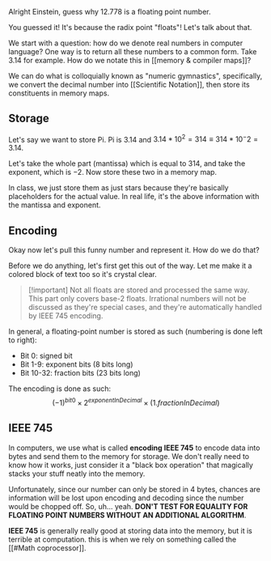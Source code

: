 Alright Einstein, guess why $12.778$ is a floating point number.

You guessed it! It's because the radix point "floats"! Let's talk about that.

We start with a question: how do we denote real numbers in computer language? One way is to return all these numbers to a common form. Take $3.14$ for example. How do we notate this in [[memory & compiler maps]]?

We can do what is colloquially known as "numeric gymnastics", specifically, we convert the decimal number into [[Scientific Notation]], then store its constituents in memory maps.
## Storage
Let's say we want to store Pi. Pi is $3.14$ and $3.14 * 10^2 = 314\equiv 314 * 10^-2 = 3.14$.

Let's take the whole part (mantissa) which is equal to $314$, and take the exponent, which is $-2$. Now store these two in a memory map. 

In class, we just store them as just stars because they're basically placeholders for the actual value. In real life, it's the above information with the mantissa and exponent.
## Encoding
Okay now let's pull this funny number and represent it. How do we do that?

Before we do anything, let's first get this out of the way. Let me make it a colored block of text too so it's crystal clear.

> [!important] Not all floats are stored and processed the same way. 
> This part only covers base-2 floats. Irrational numbers will not be discussed as they're special cases, and they're automatically handled by IEEE 745 encoding.

In general, a floating-point number is stored as such (numbering is done left to right):
- Bit 0: signed bit
- Bit 1-9: exponent bits (8 bits long)
- Bit 10-32: fraction bits (23 bits long)

The encoding is done as such: 
$$
(-1)^{bit0} \times 2^{exponentInDecimal} \times (1.fractionInDecimal)
$$
## IEEE 745
In computers, we use what is called **encoding IEEE 745** to encode data into bytes and send them to the memory for storage. We don't really need to know how it works, just consider it a "black box operation" that magically stacks your stuff neatly into the memory.

Unfortunately, since our number can only be stored in 4 bytes, chances are information will be lost upon encoding and decoding since the number would be chopped off. So, uh... yeah. **DON'T TEST FOR EQUALITY FOR FLOATING POINT NUMBERS WITHOUT AN ADDITIONAL ALGORITHM**.

**IEEE 745** is generally really good at storing data into the memory, but it is terrible at computation. this is when we rely on something called the [[#Math coprocessor]].